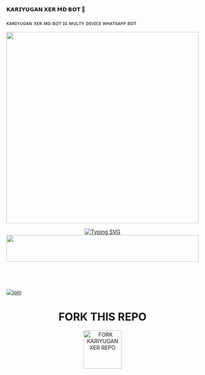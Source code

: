 ####    𝗞𝗔𝗥𝗜𝗬𝗨𝗚𝗔𝗡 𝗫𝗘𝗥 𝗠𝗗 𝗕𝗢𝗧 🌟  ###
ᴋᴀʀɪʏᴜɢᴀɴ xᴇʀ ᴍᴅ ʙᴏᴛ ɪs ᴍᴜʟᴛʏ ᴅᴇᴠɪᴄᴇ ᴡʜᴀᴛsᴀᴘᴘ ʙᴏᴛ 


<img src="https://i.imgur.com/v8YeCcO.jpeg" height="500" width="100%">

<p align="center">
<a href="https://git.io/typing-svg"><img src="https://readme-typing-svg.demolab.com?font=Fira+Code&weight=200&size=22&pause=2000&color=FF00FF&width=435&lines=𝙆𝘼𝙍𝙄𝙔𝙐𝙂𝘼𝙉+𝙈𝘿+𝘽𝘼𝙎𝙀𝘿+𝙊𝙉+𝙎𝙉𝙀𝙃𝘼" alt="Typing SVG" /></a>



<img src="https://i.imgur.com/dBaSKWF.gif" height="70" width="100%">

   ㅤㅤㅤㅤㅤㅤㅤㅤㅤㅤㅤㅤㅤㅤㅤㅤㅤㅤ
ㅤㅤㅤㅤㅤㅤㅤㅤㅤㅤㅤㅤㅤㅤㅤㅤㅤㅤㅤㅤㅤ
    <br>
<br>
  [![join](https://github.com/Alien-alfa/PublicBot/blob/main/wlogo.svg.png)](https://chat.whatsapp.com/DVK3GiA43iv5H3mjXtM8hV)
  <div align="center">

# FORK THIS REPO
 
 <a href="https://github.com/akkuzx3/KARIYUGAN-SER-"><img src="https://img.shields.io/badge/Fork%20Repo-black" alt="FORK KARIYUGAN XER REPO" width="100"></a>
 
